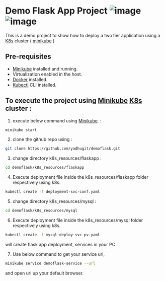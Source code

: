 # Demo Flask App Project ![image](https://img.shields.io/badge/Flask-000000?style=for-the-badge&logo=flask&logoColor=white)  ![image](https://img.shields.io/badge/MySQL-00000F?style=for-the-badge&logo=mysql&logoColor=white)
This is a demo project to show how to deploy a two tier application using a [K8s](https://kubernetes.io/) cluster ( [minikube](https://minikube.sigs.k8s.io/docs/start/) ) 

## Pre-requisites

- [Minikube](https://minikube.sigs.k8s.io/docs/start/) installed and running.
- Virtualization enabled in the host.
- [Docker](https://docs.docker.com/engine/install/) installed.
- [Kubectl](https://kubernetes.io/docs/tasks/tools/install-kubectl/) CLI installed.

## To execute the project using [Minikube](https://minikube.sigs.k8s.io/docs/start/)  [K8s](https://kubernetes.io/) cluster :

1. execute below command using [Minikube](https://minikube.sigs.k8s.io/docs/start/). :

```bash
minikube start
```

2. clone the github repo using :
```bash 
git clone https://github.com/yadhugit/demoflask.git
```

3. change directory k8s_resources/flaskapp :

```bash 
cd demoflask/k8s_resources/flaskapp
```

4. Execute deployment file inside the k8s_resources/flaskapp folder respectively using k8s.

```bash 
kubectl create -f deployment-svc-conf.yaml
```
5. change directory k8s_resources/mysql :

```bash 
cd demoflask/k8s_resources/mysql
```

6. Execute deployment file inside the k8s_resources/mysql folder respectively using k8s.

```bash 
kubectl create -f mysql-deploy-svc-pv.yaml
```


will create flask app deployment, services in your PC

7. Use below command to get your service url,
```bash
minikube service demoflask-service --url
```
 and open url up your default browser.